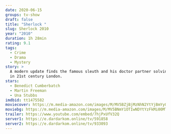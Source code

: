 ```yaml
---
date: 2020-06-15
groups: tv-show
draft: false
title: "Sherlock "
slug: Sherlock 2010
year: "2010"
duration: 1h 28min
rating: 9.1
tags:
  - Crime
  - Drama
  - Mystery
story: >
  A modern update finds the famous sleuth and his doctor partner solving crime
  in 21st century London.
stars:
  - Benedict Cumberbatch
  - Martin Freeman
  - Una Stubbs
imdbid: tt1475582
moviecover: https://m.media-amazon.com/images/M/MV5BZjBjMzNhN2YtYjBmYy00Mzc1LTg5M2ItYTIyNGVlZTI2NWJmXkEyXkFqcGdeQXVyMTA3MzQ4MTc0._V1_SY1000_CR0,0,667,1000_AL_.jpg
moviebg: https://m.media-amazon.com/images/M/MV5BNmY1OTIwNDYtYzFkMi00MTQyLWI1NzEtM2VhNmVjYzU4ZmU0L2ltYWdlL2ltYWdlXkEyXkFqcGdeQXVyNjc5NjMyNDg@._V1_.jpg
trailer: https://www.youtube.com/embed/7hjPxUfV32Q
server1: https://e.dardarkom.online/tv/591858
server2: https://e.dardarkom.online/tv/933093
---
```

